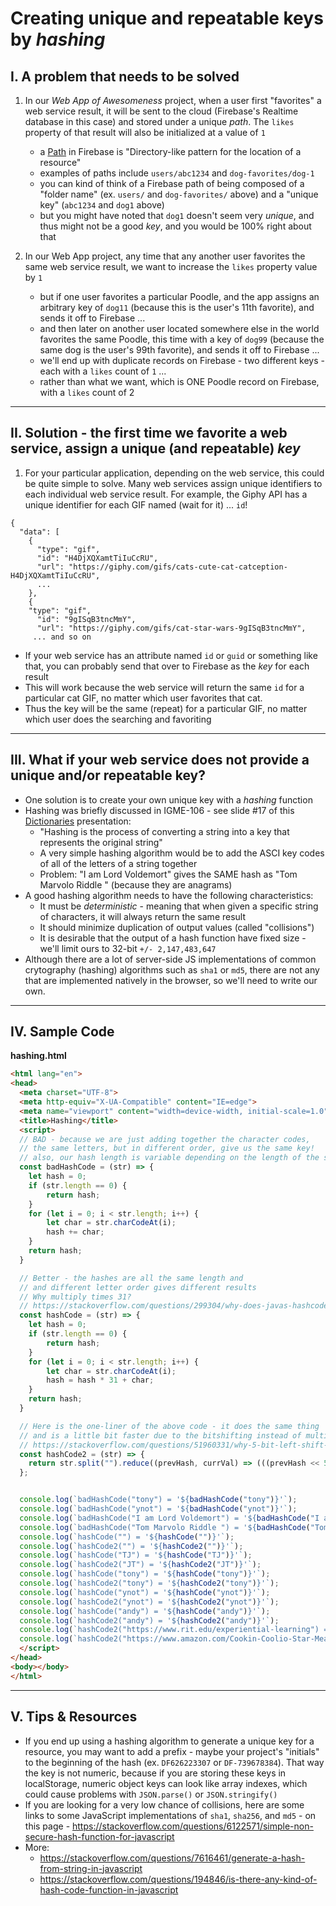# Creating unique and repeatable keys by *hashing*


## I. A problem that needs to be solved

1) In our *Web App of Awesomeness* project, when a user first "favorites" a web service result, it will be sent to the cloud (Firebase's Realtime database in this case) and stored under a unique *path*. The `likes` property of that result will also be initialized at a value of `1`
    - a [Path](https://firebase.google.com/docs/reference/rules/rules.Path) in Firebase is "Directory-like pattern for the location of a resource" 
    - examples of paths include `users/abc1234` and `dog-favorites/dog-1` 
    - you can kind of think of a Firebase path of being composed of a "folder name" (ex. `users/` and `dog-favorites/` above) and a "unique key" (`abc1234` and `dog1` above)
    - but you might have noted that `dog1` doesn't seem very *unique*, and thus might not be a good *key*, and you would be 100% right about that

2) In our Web App project, any time that any another user favorites the same web service result, we want to increase the `likes` property value by `1`
    - but if one user favorites a particular Poodle, and the app assigns an arbitrary key of `dog11` (because this is the user's 11th favorite), and sends it off to Firebase ...
    - and then later on another user located somewhere else in the world favorites the same Poodle, this time with a key of `dog99` (because the same dog is the user's 99th favorite), and sends it off to Firebase ...
    - we'll end up with duplicate records on Firebase - two different keys - each with a `likes` count of `1` ...
    - rather than what we want, which is ONE Poodle record on Firebase, with a `likes` count of 2

<hr>


## II. Solution - the first time we favorite a web service, assign a unique (and repeatable) *key*

1) For your particular application, depending on the web service, this could be quite simple to solve. Many web services assign unique identifiers to each individual web service result. For example, the Giphy API has a unique identifier for each GIF named (wait for it) ... `id`!

```
{
  "data": [
    {
      "type": "gif",
      "id": "H4DjXQXamtTiIuCcRU",
      "url": "https://giphy.com/gifs/cats-cute-cat-catception-H4DjXQXamtTiIuCcRU",
      ...
    },
    {
    "type": "gif",
      "id": "9gISqB3tncMmY",
      "url": "https://giphy.com/gifs/cat-star-wars-9gISqB3tncMmY",
     ... and so on
```

- If your web service has an attribute named `id` or `guid` or something like that, you can probably send that over to Firebase as the *key* for each result
- This will work because the web service will return the same `id` for a particular cat GIF, no matter which user favorites that cat.
- Thus the key will be the same (repeat) for a particular GIF, no matter which user does the searching and favoriting

<hr>

## III. What if your web service does not provide a unique and/or repeatable key? 

- One solution is to create your own unique key with a *hashing* function
- Hashing was briefly discussed in IGME-106 - see slide #17 of this [Dictionaries](https://github.com/tonethar/IGME-330-Master/blob/master/presentations/Dictionaries.pdf) presentation:
  - "Hashing is the process of converting a string into a key that represents the original string"
  - A very simple hashing algorithm would be to add the ASCI key codes of all of the letters of a string together
  - Problem: "I am Lord Voldemort" gives the SAME hash as "Tom Marvolo Riddle " (because they are anagrams)
 - A good hashing algorithm needs to have the following characteristics:
   - It must be *deterministic* - meaning that when given a specific string of characters, it will always return the same result
   - It should minimize duplication of output values (called "collisions")
   - It is desirable that the output of a hash function have fixed size - we'll limit ours to 32-bit `+/- 2,147,483,647`
 - Although there are a lot of server-side JS implementations of common crytography (hashing) algorithms such as `sha1` or `md5`, there are not any that are implemented natively in the browser, so we'll need to write our own.

<hr>

## IV. Sample Code

**hashing.html**

```html
<html lang="en">
<head>
  <meta charset="UTF-8">
  <meta http-equiv="X-UA-Compatible" content="IE=edge">
  <meta name="viewport" content="width=device-width, initial-scale=1.0">
  <title>Hashing</title>
  <script>
  // BAD - because we are just adding together the character codes,
  // the same letters, but in different order, give us the same key!
  // also, our hash length is variable depending on the length of the string
  const badHashCode = (str) => {
    let hash = 0;
    if (str.length == 0) {
        return hash;
    }
    for (let i = 0; i < str.length; i++) {
        let char = str.charCodeAt(i);
        hash += char;
    }
    return hash;
  }

  // Better - the hashes are all the same length and
  // and different letter order gives different results
  // Why multiply times 31?
  // https://stackoverflow.com/questions/299304/why-does-javas-hashcode-in-string-use-31-as-a-multiplier
  const hashCode = (str) => {
    let hash = 0;
    if (str.length == 0) {
        return hash;
    }
    for (let i = 0; i < str.length; i++) {
        let char = str.charCodeAt(i);
        hash = hash * 31 + char;
    }
    return hash;
  }

  // Here is the one-liner of the above code - it does the same thing
  // and is a little bit faster due to the bitshifting instead of multiplication
  // https://stackoverflow.com/questions/51960331/why-5-bit-left-shift-in-hashing-function
  const hashCode2 = (str) => {
    return str.split("").reduce((prevHash, currVal) => (((prevHash << 5) - prevHash) + currVal.charCodeAt(0)) | 0, 0);
  };


  console.log(`badHashCode("tony") = '${badHashCode("tony")}'`);
  console.log(`badHashCode("ynot") = '${badHashCode("ynot")}'`);
  console.log(`badHashCode("I am Lord Voldemort") = '${badHashCode("I am Lord Voldemort")}'`);
  console.log(`badHashCode("Tom Marvolo Riddle ") = '${badHashCode("Tom Marvolo Riddle ")}'`);
  console.log(`hashCode("") = '${hashCode("")}'`);
  console.log(`hashCode2("") = '${hashCode2("")}'`);
  console.log(`hashCode("TJ") = '${hashCode("TJ")}'`);
  console.log(`hashCode2("JT") = '${hashCode2("JT")}'`);
  console.log(`hashCode("tony") = '${hashCode("tony")}'`);
  console.log(`hashCode2("tony") = '${hashCode2("tony")}'`);
  console.log(`hashCode("ynot") = '${hashCode("ynot")}'`);
  console.log(`hashCode2("ynot") = '${hashCode2("ynot")}'`);
  console.log(`hashCode("andy") = '${hashCode("andy")}'`);
  console.log(`hashCode2("andy") = '${hashCode2("andy")}'`);
  console.log(`hashCode2("https://www.rit.edu/experiential-learning") = '${hashCode2("https://www.rit.edu/experiential-learning")}'`);
  console.log(`hashCode2("https://www.amazon.com/Cookin-Coolio-Star-Meals-Price/dp/1439117616/") = '${hashCode2("https://www.amazon.com/Cookin-Coolio-Star-Meals-Price/dp/1439117616/")}'`);
  </script>
</head>
<body></body>
</html>
```

<hr>

## V. Tips & Resources

- If you end up using a hashing algorithm to generate a unique key for a resource, you may want to add a prefix - maybe your project's "initials" to the beginning of the hash (ex. `DF626223307` or `DF-739678384`). That way the key is not numeric, because if you are storing these keys in localStorage, numeric object keys can look like array indexes, which could cause problems with `JSON.parse()` or `JSON.stringify()`
- If you are looking for a very low chance of collisions, here are some links to some JavaScript implementations of `sha1`, `sha256`, and `md5` - on this page - https://stackoverflow.com/questions/6122571/simple-non-secure-hash-function-for-javascript
- More:
  - https://stackoverflow.com/questions/7616461/generate-a-hash-from-string-in-javascript
  - https://stackoverflow.com/questions/194846/is-there-any-kind-of-hash-code-function-in-javascript

